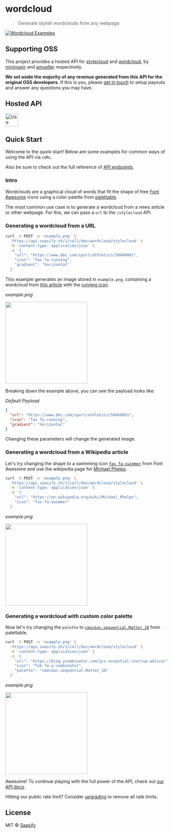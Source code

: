 # wordcloud

> Generate stylish wordclouds from any webpage.

<a href="https://wordcloud.saasify.sh">
  <img
    src="https://raw.githubusercontent.com/saasify-sh/saasify/master/examples/python/wordcloud/examples/promo.png"
    alt="Wordcloud Examples"
  />
</a>

## Supporting OSS

This project provides a hosted API for [stylecloud](https://github.com/minimaxir/stylecloud) and [wordcloud](https://github.com/amueller/word_cloud), by [minimaxir](https://github.com/minimaxir) and [amueller](https://github.com/amueller) respectively.

**We set aside the majority of any revenue generated from this API for the original OSS developers**. If this is you, please [get in touch](https://saasify.sh/#/support) to setup payouts and answer any questions you may have.

## Hosted API

<a href="https://wordcloud.saasify.sh">
  <img
    src="https://badges.saasify.sh"
    height="40"
    alt="Use Hosted API"
  />
</a>

## Quick Start

Welcome to the quick-start! Below are some examples for common ways of using the API via `cURL`.

Also be sure to check out the full reference of [API endpoints](https://wordcloud.saasify.sh/docs#tag/service).

### Intro

Wordclouds are a graphical cloud of words that fit the shape of free [Font Awesome](https://fontawesome.com/icons?d=gallery&m=free) icons using a color palette from [palettable](https://jiffyclub.github.io/palettable/).

The most common use case is to generate a wordcloud from a news article or other webpage. For this, we can pass a `url` to the `/stylecloud` API.

### Generating a wordcloud from a URL

```sh
curl -X POST -o 'example.png' \
  'https://api.saasify.sh/1/call/dev/wordcloud/stylecloud' \
  -H 'content-type: application/json' \
  -d '{
    "url": "https://www.bbc.com/sport/athletics/50460861",
    "icon": "fas fa-running",
    "gradient": "horizontal"
  }'
```

This example generates an image stored in `example.png`, containing a wordcloud from [this article](https://www.bbc.com/sport/athletics/50460861) with the [running icon](https://fontawesome.com/icons/running?style=solid).

*example.png*

<img src="https://raw.githubusercontent.com/saasify-sh/saasify/master/examples/python/wordcloud/examples/running.png" width="256" />

Breaking down the example above, you can see the payload looks like:

*Default Payload*

```json
{
  "url": "https://www.bbc.com/sport/athletics/50460861",
  "icon": "fas fa-running",
  "gradient": "horizontal"
}
```

Changing these parameters will change the generated image.

### Generating a wordcloud from a Wikipedia article

Let's try changing the shape to a swimming icon [`fas fa-swimmer`](https://fontawesome.com/icons/swimmer?style=solid) from Font Awesome and use the wikipedia page for [Michael Phelps](https://en.wikipedia.org/wiki/Michael_Phelps).

```sh
curl -X POST -o 'example.png' \
  'https://api.saasify.sh/1/call/dev/wordcloud/stylecloud' \
  -H 'content-type: application/json' \
  -d '{
    "url": "https://en.wikipedia.org/wiki/Michael_Phelps",
    "icon": "fas fa-swimmer"
  }'
```

*example.png*

<img src="https://raw.githubusercontent.com/saasify-sh/saasify/master/examples/python/wordcloud/examples/michael-phelps.png" width="256" />

### Generating a wordcloud with custom color palette

Now let's try changing the `palette` to [`cmocean.sequential.Matter_10`](https://jiffyclub.github.io/palettable/cmocean/sequential/#matter_10) from palettable.

```sh
curl -X POST -o 'example.png' \
  'https://api.saasify.sh/1/call/dev/wordcloud/stylecloud' \
  -H 'content-type: application/json' \
  -d '{
    "url": "https://blog.ycombinator.com/ycs-essential-startup-advice/",
    "icon": "fab fa-y-combinator",
    "palette": "cmocean.sequential.Matter_10"
  }'
```

*example.png*

<img src="https://raw.githubusercontent.com/saasify-sh/saasify/master/examples/python/wordcloud/examples/yc.png" width="256" />

Awesome! To continue playing with the full power of the API, check out [our API docs](https://wordcloud.saasify.sh/docs#tag/service).

Hitting our public rate limit? Consider [upgrading](https://wordcloud.saasify.sh/pricing) to remove all rate limits.

## License

MIT © [Saasify](https://saasify.sh)
